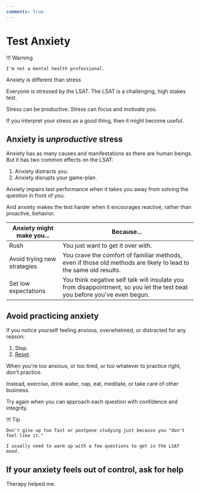 ```yaml
---
comments: true
---
```


# Test Anxiety

!!! Warning

    I'm not a mental health professional.

Anxiety is different than stress

Everyone is stressed by the LSAT. The LSAT is a challenging, high stakes test.

Stress can be productive. Stress can focus and motivate you.

If you interpret your stress as a good thing, then it might become useful.

## Anxiety is *unproductive* stress

Anxiety has as many causes and manifestations as there are human beings.
But it has two common effects on the LSAT:

1. Anxiety distracts you.
2. Anxiety disrupts your game-plan.

Anxiety impairs test performance when it takes you away from solving the question in front of you.

And anxiety makes the test harder when it encourages reactive, rather than proactive, behavior.

Anxiety might make you... | Because...
-- | --
Rush | You just want to get it over with.
Avoid trying new strategies | You crave the comfort of familiar methods, even if those old methods are likely to lead to the same old results.
Set low expectations | You think negative self talk will insulate you from disappointment, so you let the test beat you before you've even begun.

## Avoid practicing anxiety

If you notice yourself feeling anxious, overwhelmed, or distracted for any reason:

1. Stop.
2. [Reset].

When you're too anxious, or too tired, or too whatever to practice right, don't practice.

Instead, exercise, drink water, nap, eat, meditate, or take care of other business.

Try again when you can approach each question with confidence and integrity.

!!! Tip

    Don't give up too fast or postpone studying just because you "don't feel like it." 
    
    I usually need to warm up with a few questions to get in the LSAT mood.

## If your anxiety feels out of control, ask for help

Therapy helped me.

[reset]: ../time/slow.md#reset